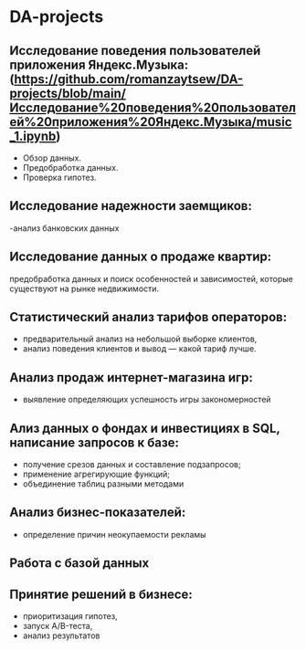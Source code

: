 # DA-projects
## Исследование поведения пользователей приложения Яндекс.Музыка:(https://github.com/romanzaytsew/DA-projects/blob/main/Исследование%20поведения%20пользователей%20приложения%20Яндекс.Музыка/music_1.ipynb)
- Обзор данных.
- Предобработка данных.
- Проверка гипотез.
## Исследование надежности заемщиков:
-анализ банковских данных
## Исследование данных о продаже квартир:
предобработка данных и поиск особенностей и зависимостей, которые существуют на рынке недвижимости.
## Статистический анализ тарифов операторов:
- предварительный анализ на небольшой выборке клиентов,
- анализ поведения клиентов и вывод — какой тариф лучше.
## Анализ продаж интернет-магазина игр:
- выявление определяющих успешность игры закономерностей
## Ализ данных о фондах и инвестициях в SQL, написание запросов к базе:
- получение срезов данных и составление подзапросов;
- применение агрегирующие функций;
- объединение таблиц разными методами
## Анализ бизнес-показателей:
- определение причин неокупаемости рекламы
## Работа с базой данных
## Принятие решений в бизнесе:
- приоритизация гипотез,
- запуск A/B-теста,
- анализ результатов
